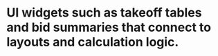 # UI widgets such as takeoff tables and bid summaries that connect to layouts and calculation logic.
